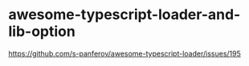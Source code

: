 # awesome-typescript-loader-and-lib-option
https://github.com/s-panferov/awesome-typescript-loader/issues/195
